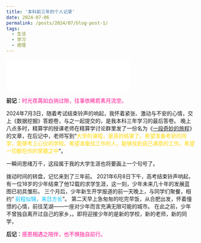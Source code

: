 ```yaml
---
title: '本科前三年的个人记录'
date: 2024-07-06
permalink: /posts/2024/07/blog-post-1/
tags:
  - 生活
  - 学习
  - 感悟
---
```


<!-- ![](https://lollins7.github.io/images/selfie.jpg) -->

<iframe frameborder="no" border="0" marginwidth="0" marginheight="0" width="330" height="86" src="//music.163.com/outchain/player?type=2&id=1824724643&auto=1&height=66&autoplay=true&loop=true"></iframe>


**前记**：<font color=DeepPink>时光荏苒如白驹过隙，往事依稀若素月流空。</font>

2024年7月3日，随着考试结束铃声的响起，我怀着紧张、激动与不安的心情，交上《数据挖掘》答题卷，与之一起提交的，是我本科三年学习的最后答卷。
晚上八点多时，精算学的授课老师在精算学讨论群里发了一份名为《[一段奇妙的旅程](https://lollins7.github.io/files/一段奇妙的旅程.pdf)》的文章，在后记中，老师写到“<font color=Gold>大学的课程，是真的结束了。希望准备考研的同学，能够考上心仪的学校。希望准备找工作的人，能够找到自己满意的工作。希望一切都在你的掌握之中</font>”。

一瞬间思绪万千，这段属于我的大学生涯也将要画上一个句号了。

拨动时间的转盘，记忆来到了三年前。
2021年6月8日下午，高考结束铃声响起，有一位18岁的少年结束了他12载的求学生涯，这一刻，少年未来几十年的发展蓝图已初具雏形。
三个月后，少年新生开学报道的前一天晚上，与同学们聚餐，相约“	<font color=DeepSkyBlue>前程似锦，来日方长</font>”。
第二天早上急匆匆的吃完早饭，从合肥出发，怀着憧憬的心情，前往芜湖——一座对少年而言充满无限可能的城市。
在此之前，少年不曾独自离开过自己的家乡，。即将迎接少年的是新的学校，新的老师，新的同学，

<!-- <bgsound src=背景音乐链接地址 loop=-1> -->















**后记**：<font color=DeepPink>感恩相遇之陪伴，也不惧独自前行。</font>







